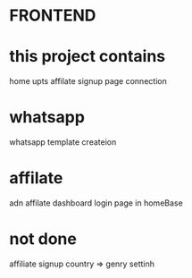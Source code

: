# FRONTEND
# this project contains
home upts
affilate signup page connection

# whatsapp
whatsapp template createion

# affilate
adn affilate dashboard
login page in homeBase




# not done
affiliate signup country => genry settinh
